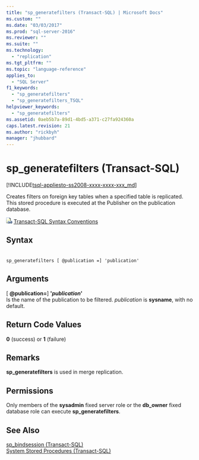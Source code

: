 ```yaml
---
title: "sp_generatefilters (Transact-SQL) | Microsoft Docs"
ms.custom: ""
ms.date: "03/03/2017"
ms.prod: "sql-server-2016"
ms.reviewer: ""
ms.suite: ""
ms.technology: 
  - "replication"
ms.tgt_pltfrm: ""
ms.topic: "language-reference"
applies_to: 
  - "SQL Server"
f1_keywords: 
  - "sp_generatefilters"
  - "sp_generatefilters_TSQL"
helpviewer_keywords: 
  - "sp_generatefilters"
ms.assetid: 0aeb5b7a-89d1-4bd5-a371-c27fa924360a
caps.latest.revision: 21
ms.author: "rickbyh"
manager: "jhubbard"
---
```

# sp_generatefilters (Transact-SQL)
[!INCLUDE[tsql-appliesto-ss2008-xxxx-xxxx-xxx_md](../../../database-engine/configure/windows/includes/tsql-appliesto-ss2008-xxxx-xxxx-xxx-md.md)]

  Creates filters on foreign key tables when a specified table is replicated. This stored procedure is executed at the Publisher on the publication database.  
  
 ![Topic link icon](../../../database-engine/configure/windows/media/topic-link.gif "Topic link icon") [Transact-SQL Syntax Conventions](../../../t-sql/language-elements/transact-sql-syntax-conventions-transact-sql.md)  
  
## Syntax  
  
```  
  
sp_generatefilters [ @publication =] 'publication'  
```  
  
## Arguments  
 [ **@publication=**] **'***publication***'**  
 Is the name of the publication to be filtered. *publication* is **sysname**, with no default.  
  
## Return Code Values  
 **0** (success) or **1** (failure)  
  
## Remarks  
 **sp_generatefilters** is used in merge replication.  
  
## Permissions  
 Only members of the **sysadmin** fixed server role or the **db_owner** fixed database role can execute **sp_generatefilters**.  
  
## See Also  
 [sp_bindsession &#40;Transact-SQL&#41;](../../../relational-databases/reference/system-stored-procedures/sp-bindsession-transact-sql.md)   
 [System Stored Procedures &#40;Transact-SQL&#41;](../../../relational-databases/reference/system-stored-procedures/system-stored-procedures-transact-sql.md)  
  
  